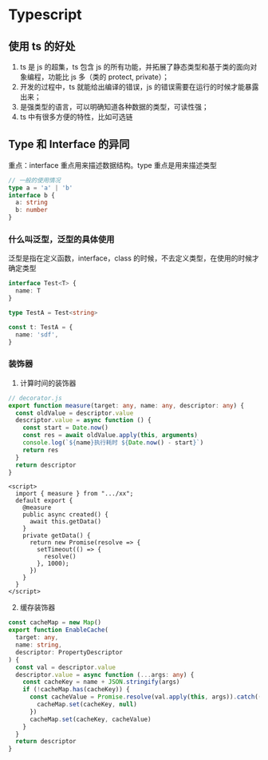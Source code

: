 # Typescript

## 使用 ts 的好处

1. ts 是 js 的超集，ts 包含 js 的所有功能，并拓展了静态类型和基于类的面向对象编程，功能比 js 多（类的 protect, private）；
2. 开发的过程中，ts 就能给出编译的错误，js 的错误需要在运行的时候才能暴露出来；
3. 是强类型的语言，可以明确知道各种数据的类型，可读性强；
4. ts 中有很多方便的特性，比如可选链

## Type 和 Interface 的异同

重点：interface 重点用来描述数据结构。type 重点是用来描述类型

```typescript
// 一般的使用情况
type a = 'a' | 'b'
interface b {
  a: string
  b: number
}
```

### 什么叫泛型，泛型的具体使用

泛型是指在定义函数，interface，class 的时候，不去定义类型，在使用的时候才确定类型

```ts
interface Test<T> {
  name: T
}

type TestA = Test<string>

const t: TestA = {
  name: 'sdf',
}
```

### 装饰器

1. 计算时间的装饰器

```ts
// decorator.js
export function measure(target: any, name: any, descriptor: any) {
  const oldValue = descriptor.value
  descriptor.value = async function () {
    const start = Date.now()
    const res = await oldValue.apply(this, arguments)
    console.log(`${name}执行耗时 ${Date.now() - start}`)
    return res
  }
  return descriptor
}
```

```vue
<script>
  import { measure } from ".../xx";
  default export {
    @measure
    public async created() {
      await this.getData()
    }
    private getData() {
      return new Promise(resolve => {
        setTimeout(() => {
          resolve()
        }, 1000);
      })
    }
  }
</script>
```

2. 缓存装饰器

```ts
const cacheMap = new Map()
export function EnableCache(
  target: any,
  name: string,
  descriptor: PropertyDescriptor
) {
  const val = descriptor.value
  descriptor.value = async function (...args: any) {
    const cacheKey = name + JSON.stringify(args)
    if (!cacheMap.has(cacheKey)) {
      const cacheValue = Promise.resolve(val.apply(this, args)).catch(() => {
        cacheMap.set(cacheKey, null)
      })
      cacheMap.set(cacheKey, cacheValue)
    }
  }
  return descriptor
}
```
